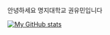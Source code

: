 안녕하세요
명지대학교
권유민입니다

[![My GitHub stats](https://github-readme-stats.vercel.app/api?username=dbalsk)](https://github.com/dbalsk/github-readme-stats)
